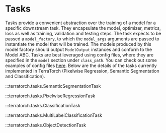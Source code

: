 # Tasks

Tasks provide a convenient abstraction over the training of a model for a specific downstream task. 
They encapsulate the model, optimizer, metrics, loss as well as training, validation and testing steps.
The task expects to be passed a `model_factory`, to which the `model_args` arguments are passed to instantiate the model that will be trained.
The models produced by this model factory should output `ModelOutput` instances and conform to the Model ABC.
Tasks are best leveraged using config files, where they are specified in the `model` section under `class_path`. You can check out some examples of config files [here](https://github.com/IBM/terratorch/tree/main/examples/confs).
Below are the details of the tasks currently implemented in TerraTorch (Pixelwise Regression, Semantic Segmentation and Classification). 

:::terratorch.tasks.SemanticSegmentationTask

:::terratorch.tasks.PixelwiseRegressionTask

:::terratorch.tasks.ClassificationTask

:::terratorch.tasks.MultiLabelClassificationTask

:::terratorch.tasks.ObjectDetectionTask
